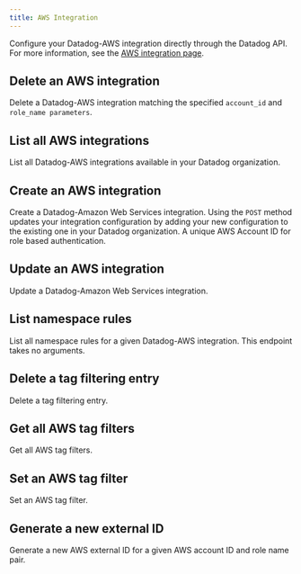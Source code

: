 ```yaml
---
title: AWS Integration
---
```

Configure your Datadog-AWS integration directly through the Datadog API.
For more information, see the [AWS integration page](https://docs.datadoghq.com/integrations/amazon_web_services).

## Delete an AWS integration

Delete a Datadog-AWS integration matching the specified `account_id` and `role_name parameters`.

## List all AWS integrations

List all Datadog-AWS integrations available in your Datadog organization.

## Create an AWS integration

Create a Datadog-Amazon Web Services integration.
Using the `POST` method updates your integration configuration
by adding your new configuration to the existing one in your Datadog organization.
A unique AWS Account ID for role based authentication.

## Update an AWS integration

Update a Datadog-Amazon Web Services integration.

## List namespace rules

List all namespace rules for a given Datadog-AWS integration. This endpoint takes no arguments.

## Delete a tag filtering entry

Delete a tag filtering entry.

## Get all AWS tag filters

Get all AWS tag filters.

## Set an AWS tag filter

Set an AWS tag filter.

## Generate a new external ID

Generate a new AWS external ID for a given AWS account ID and role name pair.

